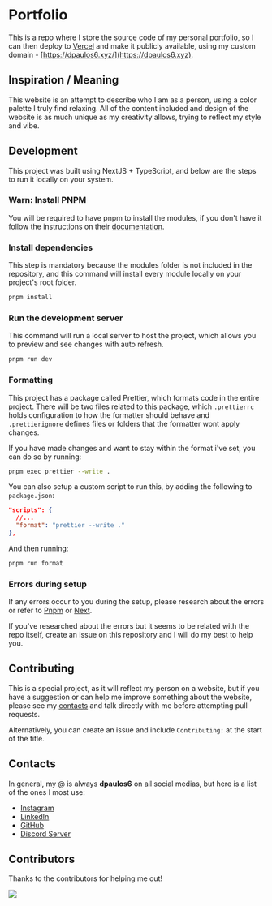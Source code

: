 # Portfolio

This is a repo where I store the source code of my personal portfolio, so I can then deploy to [Vercel](https://vercel.com/) and make it publicly available, using my custom domain - [https://dpaulos6.xyz/](https://dpaulos6.xyz).

## Inspiration / Meaning

This website is an attempt to describe who I am as a person, using a color palette I truly find relaxing. All of the content included and design of the website is as much unique as my creativity allows, trying to reflect my style and vibe.

<!-- The works included were made by me, some of them were projects of my own ideas, some of them were internship or real client projects. -->

## Development

This project was built using NextJS + TypeScript, and below are the steps to run it locally on your system.

### Warn: Install PNPM

You will be required to have pnpm to install the modules, if you don't have it follow the instructions on their [documentation](https://pnpm.io/installation).

### Install dependencies

This step is mandatory because the modules folder is not included in the repository, and this command will install every module locally on your project's root folder.

```bash
pnpm install
```

### Run the development server

This command will run a local server to host the project, which allows you to preview and see changes with auto refresh.

```bash
pnpm run dev
```

### Formatting

This project has a package called Prettier, which formats code in the entire project. There will be two files related to this package, which `.prettierrc` holds configuration to how the formatter should behave and `.prettierignore` defines files or folders that the formatter wont apply changes.

If you have made changes and want to stay within the format i've set, you can do so by running:

```bash
pnpm exec prettier --write .
```

You can also setup a custom script to run this, by adding the following to `package.json`:

```json
"scripts": {
  //...
  "format": "prettier --write ."
},
```

And then running:

```bash
pnpm run format
```

### Errors during setup

If any errors occur to you during the setup, please research about the errors or refer to [Pnpm](https://pnpm.io/) or [Next](https://nextjs.org/).

If you've researched about the errors but it seems to be related with the repo itself, create an issue on this repository and I will do my best to help you.

## Contributing

This is a special project, as it will reflect my person on a website, but if you have a suggestion or can help me improve something about the website, please see my [contacts](#contacts) and talk directly with me before attempting pull requests.

Alternatively, you can create an issue and include `Contributing:` at the start of the title.

## Contacts

In general, my @ is always **dpaulos6** on all social medias, but here is a list of the ones I most use:

- [Instagram](https://www.instagram.com/dpaulos6/)
- [LinkedIn](https://www.linkedin.com/in/dpaulos6/)
- [GitHub](https://www.github.com/dpaulos6/)
- [Discord Server](https://discord.gg/Y7ujpKmmma)

## Contributors

Thanks to the contributors for helping me out!

<a href="https://github.com/dpaulos6/portfolio/graphs/contributors">
  <img src="https://contrib.rocks/image?repo=dpaulos6/portfolio&max=1000&columns=11"/>
</a>
